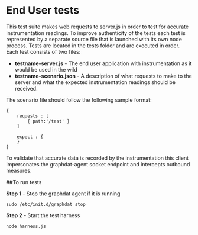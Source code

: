 End User tests
==============

This test suite makes web requests to server.js in order to test for accurate instrumentation readings.  To improve authenticity of the tests each test is represented by a separate source file that is launched with its own node process.  Tests are located in the tests folder and are executed in order.  Each test consists of two files:


*  __testname-server.js__ - The end user application with instrumentation as it would be used in the wild
*  __testname-scenario.json__ - A description of what requests to make to the server and what the expected instrumentation readings should be received.

The scenario file should follow the following sample format:  



    {
        requests : [
            { path:'/test' }
        ]

        expect : {
        }
    }


To validate that accurate data is recorded by the instrumentation this client impersonates the graphdat-agent socket endpoint and intercepts outbound measures.

##To run tests

__Step 1__ - Stop the graphdat agent if it is running  


    sudo /etc/init.d/graphdat stop


__Step 2__ - Start the test harness


    node harness.js


